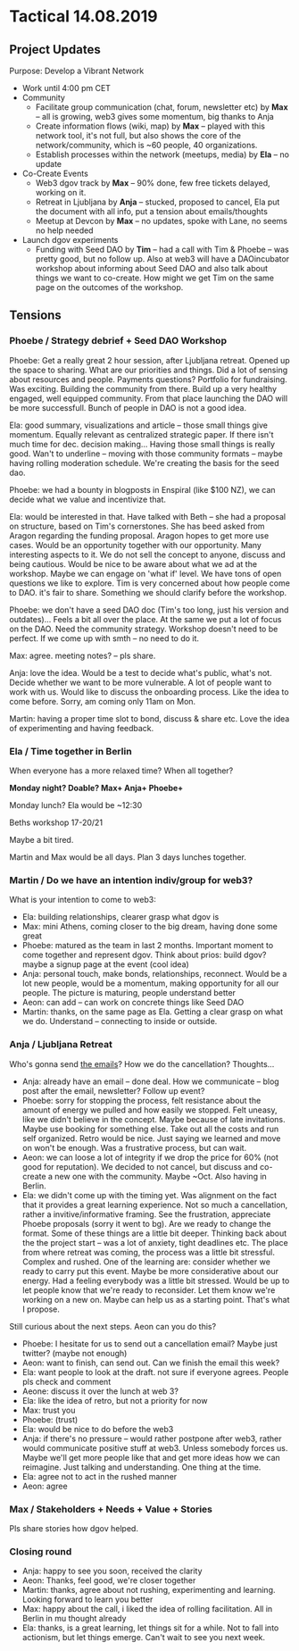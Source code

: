 # Tactical 14.08.2019

## Project Updates

Purpose: Develop a Vibrant Network

* Work until 4:00 pm CET
* Community
  * Facilitate group communication \(chat, forum, newsletter etc\) by **Max** – all is growing, web3 gives some momentum, big thanks to Anja
  * Create information flows \(wiki, map\) by **Max** – played with this network tool, it's not full, but also shows the core of the network/community, which is ~60 people, 40 organizations.
  * Establish processes within the network \(meetups, media\) by **Ela** – no update
* Co-Create Events
  * Web3 dgov track  by **Max** – 90% done, few free tickets delayed, working on it.
  * Retreat in Ljubljana by **Anja** – stucked, proposed to cancel, Ela put the document with all info, put a tension about emails/thoughts
  * Meetup at Devcon by **Max** – no updates, spoke with Lane, no seems no help needed
* Launch dgov experiments
  * Funding with Seed DAO by **Tim** – had a call with Tim & Phoebe – was pretty good, but no follow up. Also at web3 will have a DAOincubator workshop about informing about Seed DAO and also talk about things we want to co-create. How might we get Tim on the same page on the outcomes of the workshop.

## Tensions

### Phoebe / Strategy debrief + Seed DAO Workshop

Phoebe: Get a really great 2 hour session, after Ljubljana retreat. Opened up the space to sharing. What are our priorities and things. Did a lot of sensing about resources and people. Payments questions? Portfolio for fundraising. Was exciting. Building the community from there. Build up a very healthy engaged, well equipped community. From that place launching the DAO will be more successfull. Bunch of people in DAO is not a good idea.

Ela: good summary, visualizations and article – those small things give momentum. Equally relevant as centralized strategic paper. If there isn't much time for dec. decision making... Having those small things is really good. Wan't to underline – moving with those community formats – maybe having rolling moderation schedule. We're creating the basis for the seed dao.

Phoebe: we had a bounty in blogposts in Enspiral \(like $100 NZ\), we can decide what we value and incentivize that.

Ela: would be interested in that. Have talked with Beth – she had a proposal on structure, based on Tim's cornerstones. She has beed asked from Aragon regarding the funding proposal. Aragon hopes to get more use cases. Would be an opportunity together with our opportunity. Many interesting aspects to it. We do not sell the concept to anyone, discuss and being cautious. Would be nice to be aware about what we ad at the workshop. Maybe we can engage on 'what if' level. We have tons of open questions we like to explore. Tim is very concerned about how people come to DAO. it's fair to share. Something we should clarify before the workshop.

Phoebe: we don't have a seed DAO doc \(Tim's too long, just his version and outdates\)... Feels a bit all over the place. At the same we put a lot of focus on the DAO. Need the community strategy. Workshop doesn't need to be perfect. If we come up with smth – no need to do it.

Max: agree. meeting notes? – pls share.

Anja: love the idea. Would be a test to decide what's public, what's not. Decide whether we want to be more vulnerable. A lot of people want to work with us. Would like to discuss the onboarding process. Like the idea to come before. Sorry, am coming only 11am on Mon.

Martin: having a proper time slot to bond, discuss & share etc. Love the idea of experimenting and having feedback.

### Ela / Time together in Berlin

When everyone has a more relaxed time? When all together?

**Monday night? Doable? Max+ Anja+ Phoebe+**

Monday lunch? Ela would be ~12:30

Beths workshop 17-20/21

Maybe a bit tired.

Martin and Max would be all days. Plan 3 days lunches together.

### Martin / Do we have an intention indiv/group for web3? 

What is your intention to come to web3:

* Ela: building relationships, clearer grasp what dgov is
* Max: mini Athens, coming closer to the big dream, having done some great
* Phoebe: matured as the team in last 2 months. Important moment to come together and represent dgov. Think about prios: build dgov? maybe a signup page at the event \(cool idea\)
* Anja: personal touch, make bonds, relationships, reconnect. Would be a lot new people, would be a momentum, making opportunity for all our people. The picture is maturing, people understand better
* Aeon: can add – can work on concrete things like Seed DAO
* Martin: thanks, on the same page as Ela. Getting a clear grasp on what we do. Understand – connecting to inside or outside.

### Anja / Ljubljana Retreat

Who's gonna send [the emails](https://docs.google.com/document/d/1HrPMz53Ef0x4PwhbFMCysYVeZN1uAEOh3U3vFI9VNy8/edit)? How we do the cancellation? Thoughts...

* Anja: already have an email – done deal. How we communicate – blog post after the email, newsletter? Follow up event? 
* Phoebe: sorry for stopping the process, felt resistance about the amount of energy we pulled and how easily we stopped. Felt uneasy, like we didn't believe in the concept. Maybe because of late invitations. Maybe use booking for something else. Take out all the costs and run self organized. Retro would be nice. Just saying we learned and move on won't be enough. Was a frustrative process, but can wait.
* Aeon: we can loose a lot of integrity if we drop the price for 60% \(not good for reputation\). We decided to not cancel, but discuss and co-create a new one with the community. Maybe ~Oct. Also having in Berlin. 
* Ela: we didn't come up with the timing yet. Was alignment on the fact that it provides a great learning experience. Not so much a cancellation, rather a invitive/informative framing. See the frustration, appreciate Phoebe proposals \(sorry it went to bg\). Are we ready to change the format. Some of these things are a little bit deeper. Thinking back about the the project start – was a lot of anxiety, tight deadlines etc. The place from where retreat was coming, the process was a little bit stressful. Complex and rushed. One of the learning are: consider whether we ready to carry put this event. Maybe be more considerative about our energy. Had a feeling everybody was a little bit stressed. Would be up to let people know that we're ready to reconsider. Let them know we're working on  a new on. Maybe can help us as a starting point. That's what I propose.

Still curious about the next steps. Aeon can you do this?

* Phoebe: I hesitate for us to send out a cancellation email? Maybe just twitter? \(maybe not enough\)
* Aeon: want to finish, can send out. Can we finish the email this week?
* Ela: want people to look at the draft. not sure if everyone agrees. People pls check and comment
* Aeone: discuss it over the lunch at web 3?
* Ela: like the idea of retro, but not a priority for now
* Max: trust you
* Phoebe: \(trust\)
* Ela: would be nice to do before the web3
* Anja: if there's no pressure – would rather postpone after web3, rather would communicate positive stuff at web3. Unless somebody forces us. Maybe we'll get more people like that and get more ideas how we can reimagine. Just talking and understanding. One thing at the time.
* Ela: agree not to act in the rushed manner
* Aeon: agree

### Max / Stakeholders + Needs + Value + Stories

Pls share stories how dgov helped.

### Closing round

* Anja: happy to see you soon, received the clarity
* Aeon: Thanks, feel good, we're closer together
* Martin: thanks, agree about not rushing, experimenting and learning. Looking forward to learn you better
* Max: happy about the call, i liked the idea of rolling facilitation. All in Berlin in mu thought already
* Ela: thanks, is a great learning, let things sit for a while. Not to fall into actionism, but let things emerge. Can't wait to see you next week.

### 

